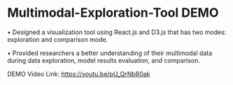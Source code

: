# Multimodal-Exploration-Tool DEMO

• Designed a visualization tool using React.js and D3.js that has two modes: exploration and comparison mode.

• Provided researchers a better understanding of their multimodal data during data exploration, model results evaluation,
and comparison.

DEMO Video Link:
https://youtu.be/pU_QrNb60ak
